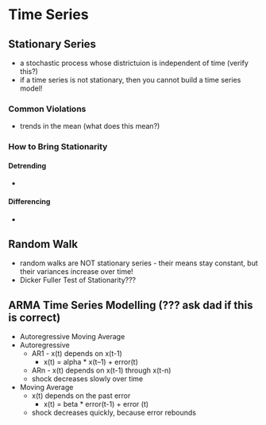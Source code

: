 # Time Series

## Stationary Series
* a stochastic process whose districtuion is independent of time (verify this?)
* if a time series is not stationary, then you cannot build a time series model!

### Common Violations
* trends in the mean (what does this mean?)

### How to Bring Stationarity
#### Detrending
*

#### Differencing
*

## Random Walk
* random walks are NOT stationary series - their means stay constant, but their variances increase over time!
* Dicker Fuller Test of Stationarity???

## ARMA Time Series Modelling (??? ask dad if this is correct)
* Autoregressive Moving Average
* Autoregressive
    * AR1 - x(t) depends on x(t-1)
        * x(t) = alpha * x(t–1) + error(t)
    * ARn - x(t) depends on x(t-1) through x(t-n)
    * shock decreases slowly over time
* Moving Average
    * x(t) depends on the past error
        * x(t) = beta * error(t-1) + error (t)
    * shock decreases quickly, because error rebounds
